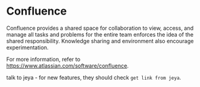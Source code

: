 # Confluence

Confluence provides a shared space for collaboration to view, access, and manage all tasks and problems for the entire team enforces the idea of the shared responsibility. Knowledge sharing and environment also encourage experimentation.

For more information, refer to https://www.atlassian.com/software/confluence.

talk to jeya - for new features, they should check `get link from jeya`.

<!--
**Topics**  

- [Provision JIRA via SHIP-HATS Portal]()
- [Roles and Permissions](#roles-and-permissions)
- [User Journey]()
- [Create]()
- [Access]()
- [Update/Modify/Edit]()
- [Delete/Remove]()
- [Best Practices]() 
- [FAQs]()
- [Troubleshooting]()
- [Additional Resources]()

## Provision Confluence via SHIP-HATS Portal


## Roles and Permissions

You can use Confluence for efficient project collaboration and knowledge sharing among your team. It also enables you to manage your project documentation. [SHIP-HATS Project Admin (PA)](user-roles-permissions) can add Atlassian Confluence to the SHIP-HATS project. 
 
Confluence user roles and permissions
Once you add Confluence as your project tool, a space is created. Please refer to [Confluence Space Permission](https://confluence.atlassian.com/doc/space-permissions-overview-139521.html) to know more about the possible permissions for users added to the space.

### SHIP-HATS - Confluence role mapping

| SHIP-HATS Users | Confluence Users |
| :------- | ----------- |
| Project Admin | Administrator for the space.</br>When Confluence is added to a SHIP-HATS project, by default the Project Admin is set as the Administrator for a space. Administrator can add other users to this space and manage their permissions. There can be more than one space administrator. |
| Users | SHIP-HATS users can be assigned as an administrator or added as user to the space. |

### Confluence Users 

You can add and manage users as Group and Individual Users. 

### Confluence Groups 

Groups are an easier and efficient way to manage user access for multiple users. Users can raise a [service request](https://jira.ship.gov.sg/servicedesk/customer/portal/11/) with the required group name, project name and user details such as name and email address. Crowd administrator in the SHIP-HATS team evaluates the request and approves it accordingly.  

If approved, the group is created with the agency name prefixed to it. For example, *govtech-codex-documentation*. If a group was already created for managing users in any one of the Atlassian products added to your project on SHIP-HATS, you would be able to see that in all the integrated Atlassian products. Note that user groups are created at a global level and are visible to all SHIP-HATS users. Space administrators can manage user groups for the space.

### Confluence Individual Users

Administrator can add users individually and manage their permissions for a space.

### Additional Resources

Please refer to [Confluence Space Permission](https://confluence.atlassian.com/doc/space-permissions-overview-139521.html) to know more about the possible permissions for the users added to a space.

## Create 

## User Journey

## Access

>**Note:** The steps may vary based on the validity of the different authenticator tokens.  

### To log in to Confluence:

1. Go to [Confluence](http://confluence.ship.gov.sg).  
    You will be directed to Cloudflare.
1. Select **Azure AD**.  
    
    ![cloudflare](cloudflare.png)
    
    If you have not logged into your TechPass, you will be prompted to sign in. For more details, refer to the [TechPass user guide](https://docs.developer.tech.gov.sg/docs/techpass-user-guide/#/) if you are logging in to TechPass for the first time.

1. Authenticate and approve your TechPass login using your Microsoft authenticator app with your SG Govt M365 profile.  
After you have authenticated, you will be redirected to your dashboard. 

## Update/Modify/Edit
## Delete/Remove
## Best Practices




## FAQs

- How do I maintain my Confluence pages?
  
  You can maintain <a href="https://confluence.ship.gov.sg/">Confluence</a> pages by checking the analytics on Confluence. It is available on Confluence>Analytics>Spaces. You should check on inactive pages. It is recommended to delete pages that old or are not in use.


## Troubleshooting
## Additional Resources
- Links to learning sites in Confluence
-->